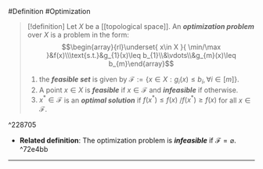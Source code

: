 #Definition #Optimization

> [!definition]
> Let $X$ be a [[topological space]]. An ***optimization problem*** over $X$ is a problem in the form: $$\begin{array}{rl}\underset{ x\in X }{ \min/\max }&f(x)\\\text{s.t.}&g_{1}(x)\leq b_{1}\\&\vdots\\&g_{m}(x)\leq b_{m}\end{array}$$
> 1. the ***feasible set*** is given by $\mathcal{F}:=\{ x\in X:g_{i}(x)\leq b_{i}, \forall i\in[m] \}$.
> 2. A point $x\in X$ is ***feasible*** if $x\in \mathcal{F}$ and ***infeasible*** if otherwise.
> 3. $x^{*}\in \mathcal{F}$ is an ***optimal solution*** if $f(x^{*})\leq f(x)$ /$f(x^{*})\geq f(x)$ for all $x\in \mathcal{F}$.

^228705

- **Related definition**:  The optimization problem is ***infeasible*** if $\mathcal{F}=\varnothing$. ^72e4bb

---
